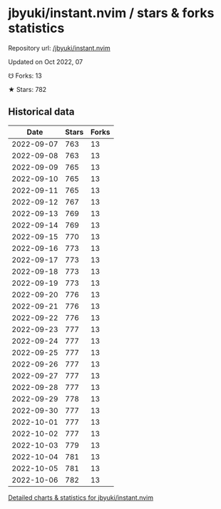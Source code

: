 # jbyuki/instant.nvim / stars & forks statistics

Repository url: [/jbyuki/instant.nvim](https://github.com/jbyuki/instant.nvim)

Updated on Oct 2022, 07

☋ Forks: 13

★ Stars: 782

## Historical data
| Date | Stars | Forks |
|------|-------|-------|
| 2022-09-07 | 763 | 13 | 
| 2022-09-08 | 763 | 13 | 
| 2022-09-09 | 765 | 13 | 
| 2022-09-10 | 765 | 13 | 
| 2022-09-11 | 765 | 13 | 
| 2022-09-12 | 767 | 13 | 
| 2022-09-13 | 769 | 13 | 
| 2022-09-14 | 769 | 13 | 
| 2022-09-15 | 770 | 13 | 
| 2022-09-16 | 773 | 13 | 
| 2022-09-17 | 773 | 13 | 
| 2022-09-18 | 773 | 13 | 
| 2022-09-19 | 773 | 13 | 
| 2022-09-20 | 776 | 13 | 
| 2022-09-21 | 776 | 13 | 
| 2022-09-22 | 776 | 13 | 
| 2022-09-23 | 777 | 13 | 
| 2022-09-24 | 777 | 13 | 
| 2022-09-25 | 777 | 13 | 
| 2022-09-26 | 777 | 13 | 
| 2022-09-27 | 777 | 13 | 
| 2022-09-28 | 777 | 13 | 
| 2022-09-29 | 778 | 13 | 
| 2022-09-30 | 777 | 13 | 
| 2022-10-01 | 777 | 13 | 
| 2022-10-02 | 777 | 13 | 
| 2022-10-03 | 779 | 13 | 
| 2022-10-04 | 781 | 13 | 
| 2022-10-05 | 781 | 13 | 
| 2022-10-06 | 782 | 13 | 


[Detailed charts & statistics for jbyuki/instant.nvim](https://reviewgithub.com/rep/jbyuki/instant.nvim)
